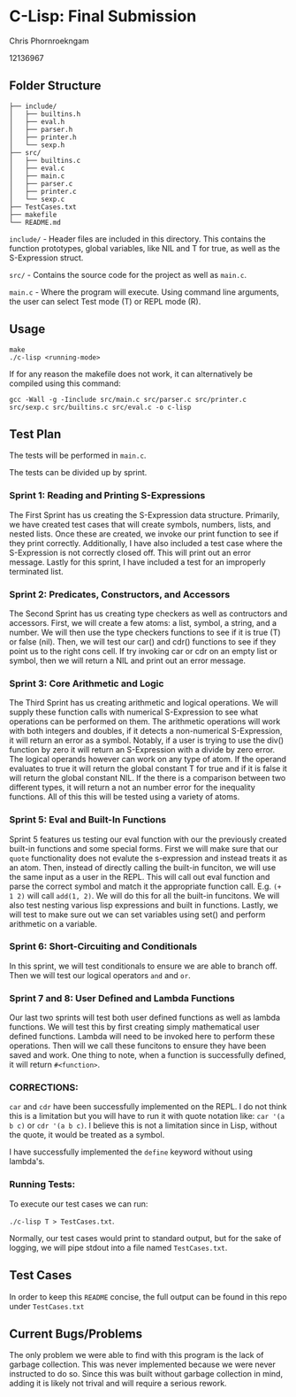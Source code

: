 # C-Lisp: Final Submission
 Chris Phornroekngam 
 
 12136967

## Folder Structure

```
├── include/
│   ├── builtins.h
│   ├── eval.h
│   ├── parser.h
│   ├── printer.h
│   └── sexp.h
├── src/
│   ├── builtins.c
│   ├── eval.c
│   ├── main.c
│   ├── parser.c
│   ├── printer.c
│   └── sexp.c
├── TestCases.txt
├── makefile
└── README.md

```

`include/` - Header files are included in this directory. This contains the function prototypes, global variables, like NIL and T for true, as well as the S-Expression struct.

`src/` - Contains the source code for the project as well as `main.c`.

`main.c` - Where the program will execute. Using command line arguments, the user can select Test mode (T) or REPL mode (R).

## Usage
```
make
./c-lisp <running-mode>
```

If for any reason the makefile does not work, it can alternatively be compiled using this command:

```
gcc -Wall -g -Iinclude src/main.c src/parser.c src/printer.c src/sexp.c src/builtins.c src/eval.c -o c-lisp
```

## Test Plan

The tests will be performed in `main.c`. 

The tests can be divided up by sprint.

### Sprint 1: Reading and Printing S-Expressions
The First Sprint has us creating the S-Expression data structure. Primarily, we have created test cases that will create symbols, numbers, lists, and nested lists. Once these are created, we invoke our print function to see if they print correctly. Additionally, I have also included a test case where the S-Expression is not correctly closed off. This will print out an error message. Lastly for this sprint, I have included a test for an improperly terminated list.

### Sprint 2: Predicates, Constructors, and Accessors
The Second Sprint has us creating type checkers as well as contructors and accessors. First, we will create a few atoms: a list, symbol, a string, and a number. We will then use the type checkers functions to see if it is true (T) or false (nil). Then, we will test our car() and cdr() functions to see if they point us to the right cons cell. If try invoking car or cdr on an empty list or symbol, then we will return a NIL and print out an error message.

### Sprint 3: Core Arithmetic and Logic
The Third Sprint has us creating arithmetic and logical operations. We will supply these function calls with numerical S-Expression to see what operations can be performed on them. The arithmetic operations will work with both integers and doubles, if it detects a non-numerical S-Expression, it will return an error as a symbol. Notably, if a user is trying to use the div() function by zero it will return an S-Expression with a divide by zero error. The logical operands however can work on any type of atom. If the operand evaluates to true it will return the global constant T for true and if it is false it will return the global constant NIL. If the there is a comparison between two different types, it will return a not an number error for the inequality functions. All of this this will be tested using a variety of atoms.

### Sprint 5: Eval and Built-In Functions
Sprint 5 features us testing our eval function with our the previously created built-in functions and some special forms. First we will make sure that our `quote` functionality does not evalute the s-expression and instead treats it as an atom. Then, instead of directly calling the built-in funciton, we will use the same input as a user in the REPL. This will call out eval function and parse the correct symbol and match it the appropriate function call. E.g. `(+ 1 2)` will call `add(1, 2)`. We will do this for all the built-in funcitons. We will also test nesting various lisp expressions and built in functions. Lastly, we will test to make sure out we can set variables using set() and perform arithmetic on a variable.

### Sprint 6: Short-Circuiting and Conditionals
In this sprint, we will test conditionals to ensure we are able to branch off. Then we will test our logical operators `and` and `or`.

### Sprint 7 and 8: User Defined and Lambda Functions
Our last two sprints will test both user defined functions as well as lambda functions. We will test this by first creating simply mathematical user defined functions. Lambda will need to be invoked here to perform these operations. Then will we call these funcitons to ensure they have been saved and work. One thing to note, when a function is successfully defined, it will return `#<function>`.

### CORRECTIONS:
`car` and `cdr` have been successfully implemented on the REPL. I do not think this is a limitation but you will have to run it with quote notation like: `car '(a b c)` or `cdr '(a b c)`. I believe this is not a limitation since in Lisp, without the quote, it would be treated as a symbol.

I have successfully implemented the `define` keyword without using lambda's.




### Running Tests:

To execute our test cases we can run: 

`./c-lisp T > TestCases.txt`.

Normally, our test cases would print to standard output, but for the sake of logging, we will pipe stdout into a file named `TestCases.txt`.

## Test Cases
In order to keep this `README` concise, the full output can be found in this repo under `TestCases.txt`

## Current Bugs/Problems
The only problem we were able to find with this program is the lack of garbage collection. This was never implemented because we were never instructed to do so. Since this was built without garbage collection in mind, adding it is likely not trival and will require a serious rework.